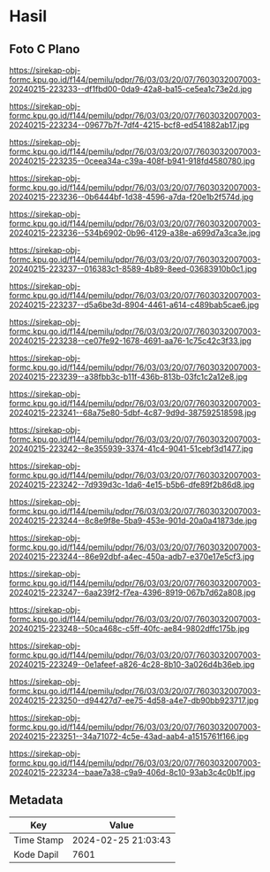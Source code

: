 # Hasil

## Foto C Plano

https://sirekap-obj-formc.kpu.go.id/f144/pemilu/pdpr/76/03/03/20/07/7603032007003-20240215-223233--df1fbd00-0da9-42a8-ba15-ce5ea1c73e2d.jpg

https://sirekap-obj-formc.kpu.go.id/f144/pemilu/pdpr/76/03/03/20/07/7603032007003-20240215-223234--09677b7f-7df4-4215-bcf8-ed541882ab17.jpg

https://sirekap-obj-formc.kpu.go.id/f144/pemilu/pdpr/76/03/03/20/07/7603032007003-20240215-223235--0ceea34a-c39a-408f-b941-918fd4580780.jpg

https://sirekap-obj-formc.kpu.go.id/f144/pemilu/pdpr/76/03/03/20/07/7603032007003-20240215-223236--0b6444bf-1d38-4596-a7da-f20e1b2f574d.jpg

https://sirekap-obj-formc.kpu.go.id/f144/pemilu/pdpr/76/03/03/20/07/7603032007003-20240215-223236--534b6902-0b96-4129-a38e-a699d7a3ca3e.jpg

https://sirekap-obj-formc.kpu.go.id/f144/pemilu/pdpr/76/03/03/20/07/7603032007003-20240215-223237--016383c1-8589-4b89-8eed-03683910b0c1.jpg

https://sirekap-obj-formc.kpu.go.id/f144/pemilu/pdpr/76/03/03/20/07/7603032007003-20240215-223237--d5a6be3d-8904-4461-a614-c489bab5cae6.jpg

https://sirekap-obj-formc.kpu.go.id/f144/pemilu/pdpr/76/03/03/20/07/7603032007003-20240215-223238--ce07fe92-1678-4691-aa76-1c75c42c3f33.jpg

https://sirekap-obj-formc.kpu.go.id/f144/pemilu/pdpr/76/03/03/20/07/7603032007003-20240215-223239--a38fbb3c-b11f-436b-813b-03fc1c2a12e8.jpg

https://sirekap-obj-formc.kpu.go.id/f144/pemilu/pdpr/76/03/03/20/07/7603032007003-20240215-223241--68a75e80-5dbf-4c87-9d9d-387592518598.jpg

https://sirekap-obj-formc.kpu.go.id/f144/pemilu/pdpr/76/03/03/20/07/7603032007003-20240215-223242--8e355939-3374-41c4-9041-51cebf3d1477.jpg

https://sirekap-obj-formc.kpu.go.id/f144/pemilu/pdpr/76/03/03/20/07/7603032007003-20240215-223242--7d939d3c-1da6-4e15-b5b6-dfe89f2b86d8.jpg

https://sirekap-obj-formc.kpu.go.id/f144/pemilu/pdpr/76/03/03/20/07/7603032007003-20240215-223244--8c8e9f8e-5ba9-453e-901d-20a0a41873de.jpg

https://sirekap-obj-formc.kpu.go.id/f144/pemilu/pdpr/76/03/03/20/07/7603032007003-20240215-223244--86e92dbf-a4ec-450a-adb7-e370e17e5cf3.jpg

https://sirekap-obj-formc.kpu.go.id/f144/pemilu/pdpr/76/03/03/20/07/7603032007003-20240215-223247--6aa239f2-f7ea-4396-8919-067b7d62a808.jpg

https://sirekap-obj-formc.kpu.go.id/f144/pemilu/pdpr/76/03/03/20/07/7603032007003-20240215-223248--50ca468c-c5ff-40fc-ae84-9802dffc175b.jpg

https://sirekap-obj-formc.kpu.go.id/f144/pemilu/pdpr/76/03/03/20/07/7603032007003-20240215-223249--0e1afeef-a826-4c28-8b10-3a026d4b36eb.jpg

https://sirekap-obj-formc.kpu.go.id/f144/pemilu/pdpr/76/03/03/20/07/7603032007003-20240215-223250--d94427d7-ee75-4d58-a4e7-db90bb923717.jpg

https://sirekap-obj-formc.kpu.go.id/f144/pemilu/pdpr/76/03/03/20/07/7603032007003-20240215-223251--34a71072-4c5e-43ad-aab4-a1515761f166.jpg

https://sirekap-obj-formc.kpu.go.id/f144/pemilu/pdpr/76/03/03/20/07/7603032007003-20240215-223234--baae7a38-c9a9-406d-8c10-93ab3c4c0b1f.jpg


## Metadata

| Key        | Value               |
| ---------- | ------------------- |
| Time Stamp | 2024-02-25 21:03:43 |
| Kode Dapil | 7601                |




